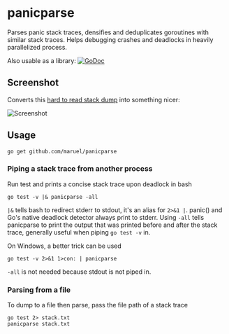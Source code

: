panicparse
==========

Parses panic stack traces, densifies and deduplicates goroutines with similar
stack traces. Helps debugging crashes and deadlocks in heavily parallelized
process.

Also usable as a library: [![GoDoc](https://godoc.org/github.com/maruel/panicparse/stack?status.svg)](https://godoc.org/github.com/maruel/panicparse/stack)


Screenshot
----------

Converts this [hard to read stack dump](https://raw.githubusercontent.com/wiki/maruel/panicparse/sample3.txt) into something nicer:

![Screenshot](https://raw.githubusercontent.com/wiki/maruel/panicparse/screenshot3.png "Screenshot")


Usage
-----

    go get github.com/maruel/panicparse


### Piping a stack trace from another process

Run test and prints a concise stack trace upon deadlock in bash

    go test -v |& panicparse -all

`|&` tells bash to redirect stderr to stdout, it's an alias for `2>&1 |`.
panic() and Go's native deadlock detector always print to stderr.  Using `-all`
tells panicparse to print the output that was printed before and after the stack
trace, generally useful when piping `go test -v` in.

On Windows, a better trick can be used

    go test -v 2>&1 1>con: | panicparse

`-all` is not needed because stdout is not piped in.


### Parsing from a file

To dump to a file then parse, pass the file path of a stack trace

    go test 2> stack.txt
    panicparse stack.txt
